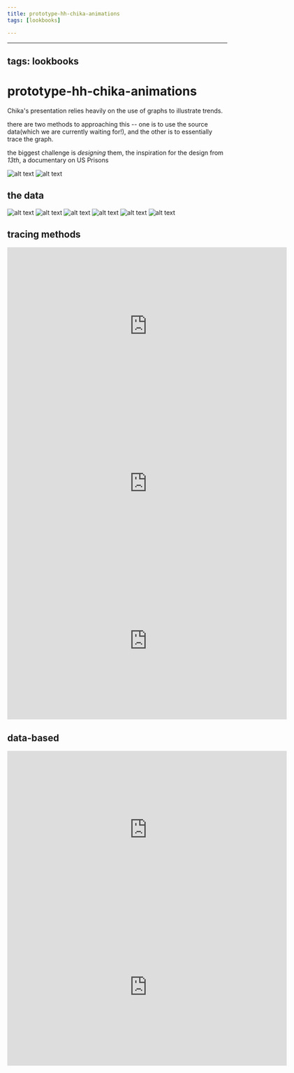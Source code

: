 ```yaml
---
title: prototype-hh-chika-animations
tags: [lookbooks]

---
```


---
tags: lookbooks
---

# prototype-hh-chika-animations

Chika's presentation relies heavily on the use of graphs to illustrate trends. 

there are two methods to approaching this -- one is to use the source data(which we are currently waiting for!), and the other is to essentially trace the graph.

the biggest challenge is *designing* them, the inspiration for the design from *13th*, a documentary on US Prisons

![alt text](https://files.slack.com/files-pri/T0HTW3H0V-F034APBS89K/13th_360.gif?pub_secret=d8f36ea9e6)
![alt text](https://files.slack.com/files-pri/T0HTW3H0V-F033Z2X8BHD/wwii-fallen01.mov_360.gif?pub_secret=cd17782611)

## the data

![alt text](https://files.slack.com/files-pri/T0HTW3H0V-F034PFQ1601/hh_gg_custody_pres.png?pub_secret=6192ab3579)
![alt text](https://files.slack.com/files-pri/T0HTW3H0V-F0350KR8S3A/hh_gg_alloffenses.png?pub_secret=ff6c094a2d)
![alt text](https://files.slack.com/files-pri/T0HTW3H0V-F034PFQGVT3/hh_gg_property_mo_pres.png?pub_secret=14e01de621)
![alt text](https://files.slack.com/files-pri/T0HTW3H0V-F03447ZE6BG/hh_plot_consolidated_racial.png?pub_secret=210a8fd975)
![alt text](https://files.slack.com/files-pri/T0HTW3H0V-F034ATGG85R/hh_time_trends.png?pub_secret=59eb2a8acc)
![alt text](https://files.slack.com/files-pri/T0HTW3H0V-F034ATH136X/modelequation.png?pub_secret=e30dabb226)

## tracing methods

<iframe width="640" height="360" src="https://www.youtube.com/embed/Zm1-ObJWJ-w" title="YouTube video player" frameborder="0" allow="accelerometer; autoplay; clipboard-write; encrypted-media; gyroscope; picture-in-picture" allowfullscreen></iframe>

<iframe width="640" height="360" src="https://www.youtube.com/embed/e-ewUiDv8E0" title="YouTube video player" frameborder="0" allow="accelerometer; autoplay; clipboard-write; encrypted-media; gyroscope; picture-in-picture" allowfullscreen></iframe>

<iframe width="640" height="360" src="https://www.youtube.com/embed/CR3csdXTTKU" title="YouTube video player" frameborder="0" allow="accelerometer; autoplay; clipboard-write; encrypted-media; gyroscope; picture-in-picture" allowfullscreen></iframe>

## data-based

<iframe width="640" height="360" src="https://www.youtube.com/embed/g-bNB7erxO8" title="YouTube video player" frameborder="0" allow="accelerometer; autoplay; clipboard-write; encrypted-media; gyroscope; picture-in-picture" allowfullscreen></iframe>

<iframe width="640" height="360" src="https://www.youtube.com/embed/5bXfhogposM" title="YouTube video player" frameborder="0" allow="accelerometer; autoplay; clipboard-write; encrypted-media; gyroscope; picture-in-picture" allowfullscreen></iframe>